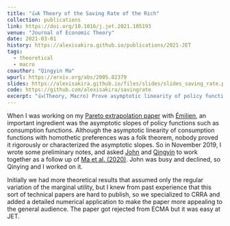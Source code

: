 ```yaml
---
title: "👍A Theory of the Saving Rate of the Rich"
collection: publications
link: https://doi.org/10.1016/j.jet.2021.105193
venue: "Journal of Economic Theory"
date: 2021-03-01
history: https://alexisakira.github.io/publications/2021-JET
tags:
  - theoretical
  - macro
coauthor: "Qingyin Ma"
wpurl: https://arxiv.org/abs/2005.02379
slides: https://alexisakira.github.io/files/slides/slides_saving_rate.pdf
code: https://github.com/alexisakira/savingrate
excerpt: "👍(Theory, Macro) Prove asymptotic linearity of policy functions when preferences are homothetic; show that asymptotic marginal propensities to consume can be zero, implying a large saving rate of the rich."
---
```


When I was working on my [Pareto extrapolation paper](https://doi.org/10.3982/QE1817) with [Émilien](https://sites.google.com/view/emilien/home), an important ingredient was the asymptotic slopes of policy functions such as consumption functions. Although the asymptotic linearity of consumption functions with homothetic preferences was a folk theorem, nobody proved it rigorously or characterized the asymptotic slopes. So in November 2019, I wrote some preliminary notes, and asked [John](https://johnstachurski.net/) and [Qingyin](https://qingyin-ma.github.io/) to work together as a follow up of [Ma et al. (2020)](https://doi.org/10.1016/j.jet.2020.105003). John was busy and declined, so Qinying and I worked on it.

Initially we had more theoretical results that assumed only the regular variation of the marginal utility, but I knew from past experience that this sort of technical papers are hard to publish, so we specialized to CRRA and added a detailed numerical application to make the paper more appealing to the general audience. The paper got rejected from ECMA but it was easy at JET.